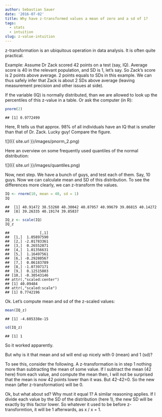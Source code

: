 ```yaml
---
author: Sebastian Sauer
date: '2016-07-02'
title: Why have z-transformed values a mean of zero and a sd of 1?
tags:
  - stats
  - intuition
slug: z-value-intuition
---
```



z-transformation is an ubiquitous operation in data analysis. It is often quite practical.

Example: Assume Dr Zack scored 42 points on a test (say, IQ). Average score is 40 in the relevant population, and SD is 1, let’s say. So Zack’s score is 2 points above average. 2 points equals to SDs in this example. We can thus safely infer that Zack is about 2 SDs above average (leaving measurement precision and other issues at side).

If the variable (IQ) is normally distributed, than we are allowed to look up the percentiles of this z-value in a table. Or ask the computer (in R):


```r
pnorm(2)
```

```
## [1] 0.9772499
```


Here, R tells us that approx. 98% of all individuals have an IQ that is smaller than that of Dr. Zack. Lucky guy! Compare the figure.

![]({{ site.url }}/images/pnorm_2.png)

Here an overview on some frequently used quantiles of the normal distribution:

![]({{ site.url }}/images/quantiles.png)

 

Now, next step. We have a bunch of guys, and test each of them. Say, 10 guys. Now we can calculate mean and SD of this distribution. To see the differences more clearly, we can z-transform the values.



```r
IQ <- rnorm(10, mean = 40, sd = 1)
IQ
```

```
##  [1] 40.91472 38.53260 40.30042 40.87957 40.99679 39.86815 40.14272
##  [8] 39.26335 40.19174 39.85837
```



```r
IQ_z <- scale(IQ)
IQ_z
```

```
##              [,1]
##  [1,]  1.05897590
##  [2,] -2.01783361
##  [3,]  0.26552871
##  [4,]  1.01356631
##  [5,]  1.16497561
##  [6,] -0.29280567
##  [7,]  0.06183789
##  [8,] -1.07397171
##  [9,]  0.12515803
## [10,] -0.30543146
## attr(,"scaled:center")
## [1] 40.09484
## attr(,"scaled:scale")
## [1] 0.7742196
```




Ok. Let’s compute mean and sd of the z-scaled values:



```r
mean(IQ_z)
```

```
## [1] -4.605338e-15
```

```r
sd(IQ_z)
```

```
## [1] 1
```


So it worked apparently.

But why is it that mean and sd will end up nicely with 0 (mean) and 1 (sd)?

To see this, consider the following. A z-transformation is in step 1 nothing more than subtracting the mean of some value. If I subtract the mean (42 here) from each value, and compute the mean then, I will not be surprised that the mean is now 42 points lower than it was. But 42-42=0. So the new mean (after z-transformation) will be 0.

Ok, but what about sd? Why must it equal 1? A similar reasoning applies. If I divide each value by the SD of the distribution (here 1), the new SD will be exactly by this factor lower. So whatever it used to be before z-transformtion, it will be 1 afterwards, as x / x = 1.
